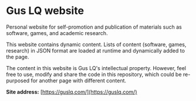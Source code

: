 # Gus LQ website
Personal website for self-promotion and publication of materials such as software, games, and academic research.

This website contains dynamic content. Lists of content (software, games, research) in JSON format are loaded at runtime and dynamically added to the page.

The content in this website is Gus LQ's intellectual property. However, feel free to use, modify and share the code in this repository, which could be re-purposed for another page with different content. 

**Site address:**
[https://guslq.com/](https://guslq.com/)